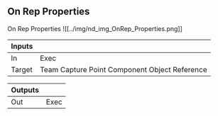 ## On Rep Properties
On Rep Properties
![[../img/nd_img_OnRep_Properties.png]]

|Inputs||
|--|--|
| In | Exec |
| Target | Team Capture Point Component Object Reference |

|Outputs||
|--|--|
| Out | Exec |
